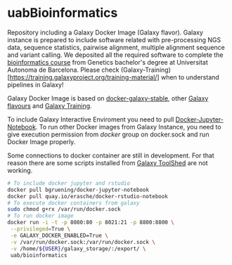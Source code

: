 # uabBioinformatics
Repository including a Galaxy Docker Image (Galaxy flavor). Galaxy instance is prepared to include software related with pre-processing NGS data, sequence statistics, pairwise alignment, multiple alignment sequence and variant calling. We deposited all the required software to complete the [bioinformatics course](https://stepik.org/course/1171/) from Genetics bachelor's degree at Universitat Autonoma de Barcelona. Please check (Galaxy-Training)[https://training.galaxyproject.org/training-material/] when to understand pipelines in Galaxy!

Galaxy Docker Image is based on [docker-galaxy-stable](https://github.com/bgruening/docker-galaxy-stable), other [Galaxy flavours](https://github.com/bgruening/docker-galaxy-stable#List-of-Galaxy-flavours) and [Galaxy Training](https://galaxyproject.github.io/training-material/).

To include Galaxy Interactive Enviroment you need to pull [Docker-Jupyter-Notebook](https://hub.docker.com/r/bgruening/docker-jupyter-notebook). To run other Docker images from Galaxy Instance, you need to give  execution permission from *docker* group on docker.sock and run Docker Image properly.

Some connections to docker container are still in development. For that reason there are some scripts installed from [Galaxy ToolShed](https://toolshed.g2.bx.psu.edu) are not working.


```bash 
# To include docker jupyter and rstudio
docker pull bgruening/docker-jupyter-notebook
docker pull quay.io/erasche/docker-rstudio-notebook
# To execute docker containers from galaxy
sudo chmod g+rx /var/run/docker.sock
# To run docker image
docker run -i -t -p 8080:80 -p 8021:21 -p 8800:8800 \
 --privileged=True \
 -e GALAXY_DOCKER_ENABLED=True \
 -v /var/run/docker.sock:/var/run/docker.sock \
 -v /home/${USER}/galaxy_storage/:/export/ \
 uab/bioinformatics
```